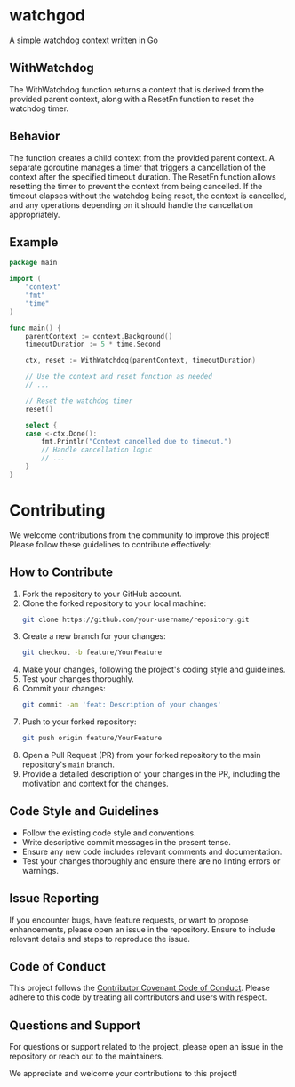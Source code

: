 # watchgod
A simple watchdog context written in Go



## WithWatchdog
The WithWatchdog function returns a context that is derived from the provided parent context, along with a ResetFn function to reset the watchdog timer.

## Behavior
The function creates a child context from the provided parent context.
A separate goroutine manages a timer that triggers a cancellation of the context after the specified timeout duration.
The ResetFn function allows resetting the timer to prevent the context from being cancelled.
If the timeout elapses without the watchdog being reset, the context is cancelled, and any operations depending on it should handle the cancellation appropriately.


## Example

```go
package main

import (
	"context"
	"fmt"
	"time"
)

func main() {
	parentContext := context.Background()
	timeoutDuration := 5 * time.Second

	ctx, reset := WithWatchdog(parentContext, timeoutDuration)

	// Use the context and reset function as needed
	// ...

	// Reset the watchdog timer
	reset()

	select {
	case <-ctx.Done():
		fmt.Println("Context cancelled due to timeout.")
		// Handle cancellation logic
		// ...
	}
}
```


# Contributing

We welcome contributions from the community to improve this project! Please follow these guidelines to contribute effectively:

## How to Contribute

1. Fork the repository to your GitHub account.
2. Clone the forked repository to your local machine:
    ```bash
    git clone https://github.com/your-username/repository.git
    ```
3. Create a new branch for your changes:
    ```bash
    git checkout -b feature/YourFeature
    ```
4. Make your changes, following the project's coding style and guidelines.
5. Test your changes thoroughly.
6. Commit your changes:
    ```bash
    git commit -am 'feat: Description of your changes'
    ```
7. Push to your forked repository:
    ```bash
    git push origin feature/YourFeature
    ```
8. Open a Pull Request (PR) from your forked repository to the main repository's `main` branch.
9. Provide a detailed description of your changes in the PR, including the motivation and context for the changes.

## Code Style and Guidelines

- Follow the existing code style and conventions.
- Write descriptive commit messages in the present tense.
- Ensure any new code includes relevant comments and documentation.
- Test your changes thoroughly and ensure there are no linting errors or warnings.

## Issue Reporting

If you encounter bugs, have feature requests, or want to propose enhancements, please open an issue in the repository. Ensure to include relevant details and steps to reproduce the issue.

## Code of Conduct

This project follows the [Contributor Covenant Code of Conduct](CODE_OF_CONDUCT.md). Please adhere to this code by treating all contributors and users with respect.

## Questions and Support

For questions or support related to the project, please open an issue in the repository or reach out to the maintainers.

We appreciate and welcome your contributions to this project!
